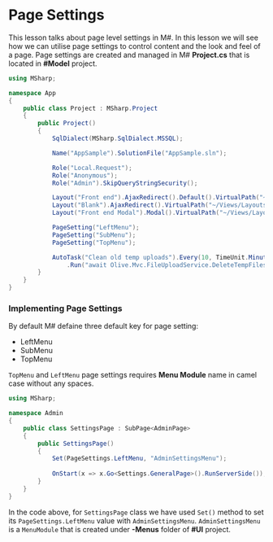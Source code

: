 # Page Settings

This lesson talks about page level settings in M#. In this lesson we will see how we can utilise page settings to control content and the look and feel of a page. Page settings are created and managed in M# **Project.cs** that is located in **#Model** project.

```csharp
using MSharp;

namespace App
{
    public class Project : MSharp.Project
    {
        public Project()
        {
			SqlDialect(MSharp.SqlDialect.MSSQL);

            Name("AppSample").SolutionFile("AppSample.sln");

            Role("Local.Request");
            Role("Anonymous");
            Role("Admin").SkipQueryStringSecurity();

            Layout("Front end").AjaxRedirect().Default().VirtualPath("~/Views/Layouts/FrontEnd.cshtml");
            Layout("Blank").AjaxRedirect().VirtualPath("~/Views/Layouts/Blank.cshtml");
            Layout("Front end Modal").Modal().VirtualPath("~/Views/Layouts/FrontEnd.Modal.cshtml");

            PageSetting("LeftMenu");
            PageSetting("SubMenu");
            PageSetting("TopMenu");

            AutoTask("Clean old temp uploads").Every(10, TimeUnit.Minute)
                .Run("await Olive.Mvc.FileUploadService.DeleteTempFiles(olderThan: 1.Hours());");
        }
    }
}
```

### Implementing Page Settings

By default M# defaine three default key for page setting:
- LeftMenu
- SubMenu
- TopMenu

`TopMenu` and `LeftMenu` page settings requires **Menu Module** name in camel case without any spaces.

```csharp
using MSharp;

namespace Admin
{
    public class SettingsPage : SubPage<AdminPage>
    {
        public SettingsPage()
        {
            Set(PageSettings.LeftMenu, "AdminSettingsMenu");
            
            OnStart(x => x.Go<Settings.GeneralPage>().RunServerSide());
        }
    }
}
```

In the code above, for `SettingsPage` class we have used `Set()` method to set its `PageSettings.LeftMenu` value with `AdminSettingsMenu`. `AdminSettingsMenu` is a `MenuModule` that is created under **-Menus** folder of **#UI** project.